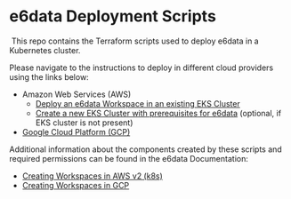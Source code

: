 # e6data Deployment Scripts
​
This repo contains the Terraform scripts used to deploy e6data in a  Kubernetes cluster.

Please navigate to the instructions to deploy in different cloud providers using the links below:

- Amazon Web Services (AWS)
  - [Deploy an e6data Workspace in an existing EKS Cluster](aws/README.md)
  - [Create a new EKS Cluster with prerequisites for e6data](eks/README.md) (optional, if EKS cluster is not present)
- [Google Cloud Platform (GCP)](gcp/README.md)

Additional information about the components created by these scripts and required permissions can be found in the e6data Documentation:

- [Creating Workspaces in AWS v2 (k8s)](https://docs.e6data.com/product-documentation/workspaces/creating-workspaces-in-aws-v2-k8s)
- [Creating Workspaces in GCP](https://docs.e6data.com/product-documentation/workspaces/creating-workspaces-in-gcp)